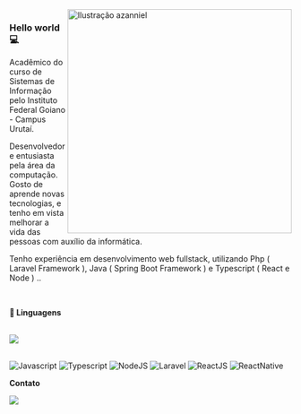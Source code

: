 <img src="./cute-astronaut-operating-laptop.gif" min-width="400" max-width="400" width="400" align="right" alt="Ilustração azanniel">

<h3>Hello world💻</h3>

<p align="left"> 
 Acadêmico do curso de Sistemas de Informação pelo Instituto Federal Goiano - Campus Urutaí.<br>

 Desenvolvedor e entusiasta pela área da computação. Gosto de aprende novas tecnologias, e tenho em vista melhorar a vida das pessoas com auxílio da informática.<br>

 Tenho experiência em desenvolvimento web fullstack, utilizando Php ( Laravel Framework ), Java ( Spring Boot Framework ) e Typescript ( React e Node ) ..<br>
</p>

<br>

<p align="left">
  <strong>🚀 Linguagens</strong>
  <br><br>
  <p><img align="centre" src="https://github-readme-stats.vercel.app/api/top-langs?username=Cris042&show_icons=true&locale=en&layout=compact"/></p>
  <br>
  <img src="https://img.shields.io/badge/JavaScript-323330?style=for-the-badge&logo=javascript&logoColor=F7DF1E" alt="Javascript" />
  <img src="https://img.shields.io/badge/TypeScript-007ACC?style=for-the-badge&logo=typescript&logoColor=white" alt="Typescript" />
  <img src="https://img.shields.io/badge/Node.js-43853D?style=for-the-badge&logo=node.js&logoColor=white" alt="NodeJS" />
  <img src="https://img.shields.io/badge/Laravel-FF2D20?style=for-the-badge&logo=laravel&logoColor=white" alt="Laravel" />
  <img src="https://img.shields.io/badge/React-20232A?style=for-the-badge&logo=react&logoColor=61DAFB" alt="ReactJS" />
  <img src="https://img.shields.io/badge/React_Native-20232A?style=for-the-badge&logo=react&logoColor=61DAFB" alt="ReactNative" /> 
<!--   <p><img whialign="centre" src="https://github-readme-stats.vercel.app/api?username=Cris042&show_icons=true&locale=en"/></p> -->
</p>

<p align="left">
  <strong>Contato</strong>
</p>

<p align="left">
  <a href="https://www.linkedin.com/in/crist%C3%B3v%C3%A3o-augusto-vieira-de-freitas-261bb0180/" alt="Linkedin">
  <img src="https://img.shields.io/badge/LinkedIn-0077B5?style=for-the-badge&logo=linkedin&logoColor=white" /></a>
</p>  
